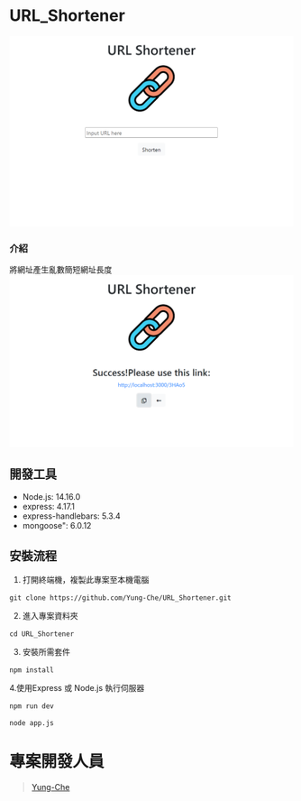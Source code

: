 # URL_Shortener
![image](https://github.com/Yung-Che/URL_Shortener/blob/main/public/img/home.png)

### 介紹
將網址產生亂數簡短網址長度
![image](https://github.com/Yung-Che/URL_Shortener/blob/main/public/img/shortUrl.png)

## 開發工具
- Node.js: 14.16.0
- express: 4.17.1
- express-handlebars: 5.3.4
- mongoose": 6.0.12

## 安裝流程

1. 打開終端機，複製此專案至本機電腦
```
git clone https://github.com/Yung-Che/URL_Shortener.git
```
2. 進入專案資料夾
```
cd URL_Shortener
```
3. 安裝所需套件
```
npm install
```
4.使用Express 或 Node.js 執行伺服器
```
npm run dev
```

```
node app.js
```
# 專案開發人員
>[Yung-Che](https://github.com/Yung-Che)
